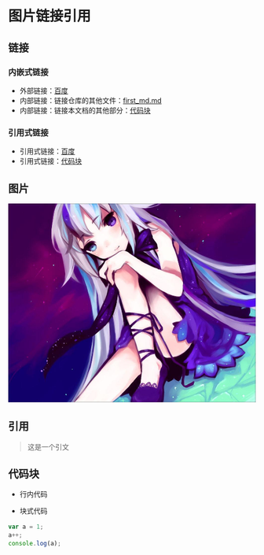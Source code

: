 # 图片链接引用

## 链接

### 内嵌式链接
- 外部链接：[百度](http://www.baidu.com)
- 内部链接：链接仓库的其他文件：[first_md.md](first_md.md)
- 内部链接：链接本文档的其他部分：[代码块](second_md.md#代码块)

### 引用式链接
- 引用式链接：[百度]
- 引用式链接：[代码块]
## 图片

![美女图片]

## 引用

> 这是一个引文
## 代码块

- 行内代码

- 块式代码

```javascript
var a = 1;
a++;
console.log(a);
```

<!-- 下面式本文档中的链接 -->
[百度]: http://www.baidu.com
[代码块]: second_md.md#代码块
[美女图片]: images/美女.jpeg